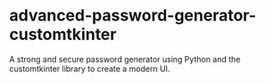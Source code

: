 # advanced-password-generator-customtkinter
A strong and secure password generator using Python and the customtkinter library to create a modern UI.
